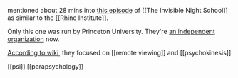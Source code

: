 mentioned about 28 mins into [this episode](https://www.youtube.com/live/3HLjt8NwAmM?feature=share) of [[The Invisible Night School]] as similar to the [[Rhine Institute]]. 

Only this one was run by Princeton University. They're [an independent organization](http://pearlab.icrl.org/) now.

[According to wiki](https://en.m.wikipedia.org/wiki/Princeton_Engineering_Anomalies_Research_Lab), they focused on [[remote viewing]] and [[psychokinesis]]


[[psi]]
[[parapsychology]]
